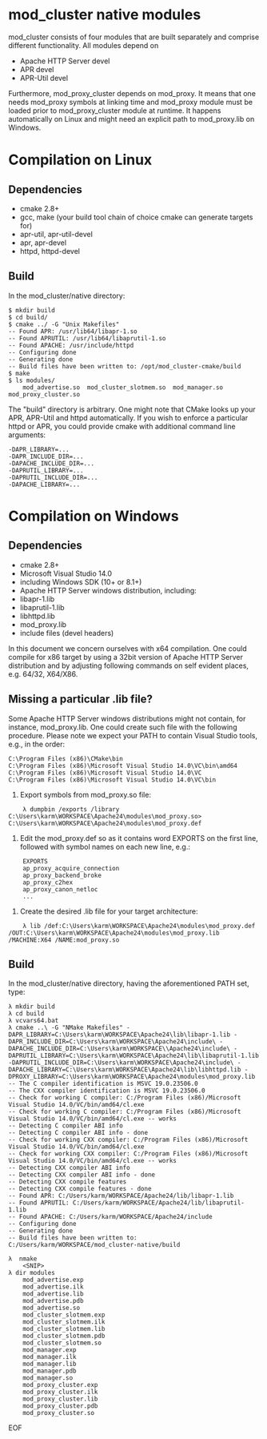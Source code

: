 # mod_cluster native modules
mod_cluster consists of four modules that are built separately and comprise different functionality.
All modules depend on 

* Apache HTTP Server devel
* APR devel
* APR-Util devel

Furthermore, mod_proxy_cluster depends on mod_proxy. It means that one needs mod_proxy symbols at linking time and mod_proxy module must be loaded prior to mod_proxy_cluster module at runtime. It happens automatically on Linux and might need an explicit path to mod_proxy.lib on Windows.

# Compilation on Linux
## Dependencies
* cmake 2.8+
* gcc, make (your build tool chain of choice cmake can generate targets for)
* apr-util, apr-util-devel
* apr, apr-devel
* httpd, httpd-devel

## Build
In the mod_cluster/native directory:

    $ mkdir build
    $ cd build/
    $ cmake ../ -G "Unix Makefiles"
    -- Found APR: /usr/lib64/libapr-1.so
    -- Found APRUTIL: /usr/lib64/libaprutil-1.so
    -- Found APACHE: /usr/include/httpd  
    -- Configuring done
    -- Generating done
    -- Build files have been written to: /opt/mod_cluster-cmake/build
    $ make
    $ ls modules/
        mod_advertise.so  mod_cluster_slotmem.so  mod_manager.so  mod_proxy_cluster.so

The "build" directory is arbitrary. One might note that CMake looks up your APR, APR-Util and httpd automatically.
If you wish to enforce a particular httpd or APR, you could provide cmake with additional command line arguments: 

    -DAPR_LIBRARY=... 
    -DAPR_INCLUDE_DIR=... 
    -DAPACHE_INCLUDE_DIR=... 
    -DAPRUTIL_LIBRARY=... 
    -DAPRUTIL_INCLUDE_DIR=... 
    -DAPACHE_LIBRARY=... 

# Compilation on Windows
## Dependencies
* cmake 2.8+
* Microsoft Visual Studio 14.0
 * including Windows SDK (10+ or 8.1+)
* Apache HTTP Server windows distribution, including:
 * libapr-1.lib
 * libaprutil-1.lib
 * libhttpd.lib
 * mod_proxy.lib
 * include files (devel headers)

In this document we concern ourselves with x64 compilation.
One could compile for x86 target by using a 32bit version of Apache HTTP Server distribution and by adjusting following commands on self evident places, e.g. 64/32, X64/X86. 

## Missing a particular .lib file?
Some Apache HTTP Server windows distributions might not contain, for instance, mod_proxy.lib.
One could create such file with the following procedure. Please note we expect your PATH to contain Visual Studio tools, e.g., in the order:

    C:\Program Files (x86)\CMake\bin
    C:\Program Files (x86)\Microsoft Visual Studio 14.0\VC\bin\amd64
    C:\Program Files (x86)\Microsoft Visual Studio 14.0\VC
    C:\Program Files (x86)\Microsoft Visual Studio 14.0\VC\bin

 1. Export symbols from mod_proxy.so file:


```
    λ dumpbin /exports /library C:\Users\karm\WORKSPACE\Apache24\modules\mod_proxy.so> C:\Users\karm\WORKSPACE\Apache24\modules\mod_proxy.def
```

 1. Edit the mod_proxy.def so as it contains word EXPORTS on the first line, followed with symbol names on each new line, e.g.:


```
    EXPORTS
    ap_proxy_acquire_connection
    ap_proxy_backend_broke
    ap_proxy_c2hex
    ap_proxy_canon_netloc
    ...
```

 1. Create the desired .lib file for your target architecture:


```
    λ lib /def:C:\Users\karm\WORKSPACE\Apache24\modules\mod_proxy.def /OUT:C:\Users\karm\WORKSPACE\Apache24\modules\mod_proxy.lib /MACHINE:X64 /NAME:mod_proxy.so
```


## Build
In the mod_cluster/native directory, having the aforementioned PATH set, type:

    λ mkdir build
    λ cd build
    λ vcvars64.bat
    λ cmake ..\ -G "NMake Makefiles" -DAPR_LIBRARY=C:\Users\karm\WORKSPACE\Apache24\lib\libapr-1.lib -DAPR_INCLUDE_DIR=C:\Users\karm\WORKSPACE\Apache24\include\ -DAPACHE_INCLUDE_DIR=C:\Users\karm\WORKSPACE\\Apache24\include\ -DAPRUTIL_LIBRARY=C:\Users\karm\WORKSPACE\Apache24\lib\libaprutil-1.lib -DAPRUTIL_INCLUDE_DIR=C:\Users\karm\WORKSPACE\Apache24\include\ -DAPACHE_LIBRARY=C:\Users\karm\WORKSPACE\Apache24\lib\libhttpd.lib -DPROXY_LIBRARY=C:\Users\karm\WORKSPACE\Apache24\modules\mod_proxy.lib
    -- The C compiler identification is MSVC 19.0.23506.0
    -- The CXX compiler identification is MSVC 19.0.23506.0
    -- Check for working C compiler: C:/Program Files (x86)/Microsoft Visual Studio 14.0/VC/bin/amd64/cl.exe
    -- Check for working C compiler: C:/Program Files (x86)/Microsoft Visual Studio 14.0/VC/bin/amd64/cl.exe -- works
    -- Detecting C compiler ABI info
    -- Detecting C compiler ABI info - done
    -- Check for working CXX compiler: C:/Program Files (x86)/Microsoft Visual Studio 14.0/VC/bin/amd64/cl.exe
    -- Check for working CXX compiler: C:/Program Files (x86)/Microsoft Visual Studio 14.0/VC/bin/amd64/cl.exe -- works
    -- Detecting CXX compiler ABI info
    -- Detecting CXX compiler ABI info - done
    -- Detecting CXX compile features
    -- Detecting CXX compile features - done
    -- Found APR: C:/Users/karm/WORKSPACE/Apache24/lib/libapr-1.lib
    -- Found APRUTIL: C:/Users/karm/WORKSPACE/Apache24/lib/libaprutil-1.lib
    -- Found APACHE: C:/Users/karm/WORKSPACE/Apache24/include
    -- Configuring done
    -- Generating done
    -- Build files have been written to: C:/Users/karm/WORKSPACE/mod_cluster-native/build
    
    λ  nmake
        <SNIP>
    λ dir modules
        mod_advertise.exp
        mod_advertise.ilk
        mod_advertise.lib
        mod_advertise.pdb
        mod_advertise.so
        mod_cluster_slotmem.exp
        mod_cluster_slotmem.ilk
        mod_cluster_slotmem.lib
        mod_cluster_slotmem.pdb
        mod_cluster_slotmem.so
        mod_manager.exp
        mod_manager.ilk
        mod_manager.lib
        mod_manager.pdb
        mod_manager.so
        mod_proxy_cluster.exp
        mod_proxy_cluster.ilk
        mod_proxy_cluster.lib
        mod_proxy_cluster.pdb
        mod_proxy_cluster.so

EOF